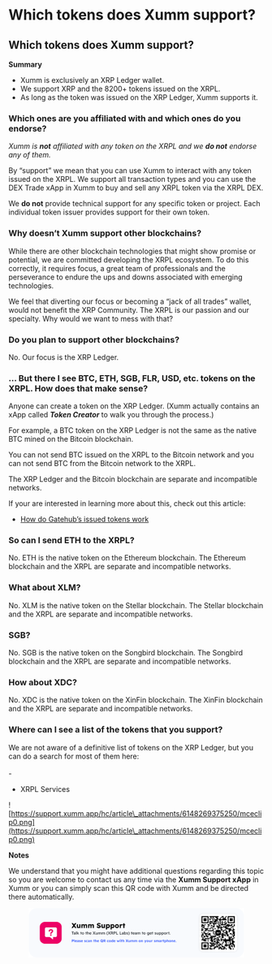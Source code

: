 # Which tokens does Xumm support?

## Which tokens does Xumm support?

**Summary**

* Xumm is exclusively an XRP Ledger wallet.
* We support XRP and the 8200+ tokens issued on the XRPL.
* As long as the token was issued on the XRP Ledger, Xumm supports it.

### **Which ones are you affiliated with and which ones do you endorse?**

_Xumm is **not** affiliated with any token on the XRPL and we **do not** endorse any of them._

By “support” we mean that you can use Xumm to interact with any token issued on the XRPL. We support all transaction types and you can use the DEX Trade xApp in Xumm to buy and sell any XRPL token via the XRPL DEX.

We **do not** provide technical support for any specific token or project. Each individual token issuer provides support for their own token.

### **Why doesn’t Xumm support other blockchains?**

While there are other blockchain technologies that might show promise or potential,  we are committed developing the XRPL ecosystem. To do this correctly, it requires focus, a great team of professionals and the perseverance to endure the ups and downs associated with emerging technologies.

We feel that diverting our focus or becoming a “jack of all trades” wallet, would not benefit the XRP Community. The XRPL is our passion and our specialty. Why would we want to mess with that?

### **Do you plan to support other blockchains?**

No. Our focus is the XRP Ledger.

### **… But there I see BTC, ETH, SGB, FLR, USD, etc. tokens on the XRPL. How does that make sense?**

Anyone can create a token on the XRP Ledger. (Xumm actually contains an xApp called _**Token Creator**_ to walk you through the process.)

For example, a BTC token on the XRP Ledger is not the same as the native BTC mined on the Bitcoin blockchain.

You can not send BTC issued on the XRPL to the Bitcoin network and you can not send BTC from the Bitcoin network to the XRPL.

The XRP Ledger and the Bitcoin blockchain are separate and incompatible networks.

If your are interested in learning more about this, check out this article:

* [How do Gatehub’s issued tokens work](https://support.xumm.app/hc/en-us/articles/4619198806802)

### **So can I send ETH to the XRPL?**

No. ETH is the native token on the Ethereum blockchain. The Ethereum blockchain and the XRPL are separate and incompatible networks.

### **What about XLM?**

No. XLM is the native token on the Stellar blockchain. The Stellar blockchain and the XRPL are separate and incompatible networks.

### **SGB?**

No. SGB is the native token on the Songbird blockchain. The Songbird blockchain and the XRPL are separate and incompatible networks.

### **How about XDC?**

No. XDC is the native token on the XinFin blockchain. The XinFin blockchain and the XRPL are separate and incompatible networks.

### **Where can I see a list of the tokens that you support?**

We are not aware of a definitive list of tokens on the XRP Ledger, but you can do a search for most of them here:\
\
\-

* XRPL Services

![https://support.xumm.app/hc/article\_attachments/6148269375250/mceclip0.png](https://support.xumm.app/hc/article\_attachments/6148269375250/mceclip0.png)



**Notes**

We understand that you might have additional questions regarding this topic so you are welcome to contact us any time via the **Xumm Support xApp** in Xumm or you can simply scan this QR code with Xumm and be directed there automatically.

<figure><img src="../.gitbook/assets/Support banner Xumm.png" alt=""><figcaption></figcaption></figure>
